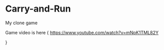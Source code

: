 # Carry-and-Run
My clone game 

Game video is here
{
 https://www.youtube.com/watch?v=mNpK1TML82Y

}
